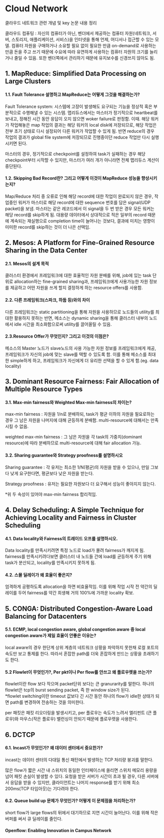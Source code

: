# Cloud Network

클라우드 네트워크 관련 개념 및 key 논문 내용 정리

클라우드 컴퓨팅 : 자신의 컴퓨터가 아닌, 벤더에서 제공하는 컴퓨터 자원(네트워크, 서버, 스토리지, 애플리케이션, 서비스)을 인터넷을 통해 언제, 어디서나 접근할 수 있는 모델. 컴퓨터 자원을 구매하거나 소유할 필요 없이 필요한 만큼 on-demand로 사용하는 만큼 돈을 주고 쓰기 때문에 수요에 따라 유연하게 사용하는 컴퓨터 자원의 크기를 늘리거나 줄일 수 있음. 또한 벤더쪽에서 관리하기 때문에 유지보수를 신경쓰지 않아도 됨. 


## 1. MapReduce: Simplified Data Processing on Large Clusters

#### 1.1. Fault Tolerance 설명하고 MapReduce는 어떻게 그것을 해결하는가?

Fault Tolerance system: 시스템에 고장이 발생해도 요구되는 기능을 정상적 혹은 부분적으로 수행해낼 수 있는 시스템. 맵리듀스에서는 마스터가 정기적으로 heartbeat를 보내고, 정해진 시간 동안 응답이 오지 않으면 woker failure로 판정함. 이때. 해당 워커가 작업해놓은 map 작업의 결과는 해당 워커의 local disk에 저장되므로, 해당 작업은 전부 초기 상태로 다시 설정되어 다른 워커가 작업할 수 있게 됨. 반면 reduce의 경우 작업의 결과가 global file system에 저장되므로 진행중이던 reduce 작업만 다시 실행시키면 된다.

마스터의 경우, 정기적으로 checkpoint를 설정하여 task가 실패하는 경우 해당 checkpoint부터 시작할 수 있지만, 마스터가 여러 개가 아니라면 전체 맵리듀스 계산이 중단된다.

#### 1.2. Skipping Bad Record란? 그리고 어떻게 이것이 MapReduce 성능을 향상시키는지?

Map/Reduce 처리 중 오류로 인해 해당 record에 대한 작업이 완료되지 않은 경우, 작업중인 워커가 마스터로 해당 record에 대한 sequence 번호를 담은 signal(UDP packet)을 보냄. 마스터는 같은 레코드에서 이 signal을 두 번 받은 경우 모든 워커는 해당 record를 skip하게 됨. 대용량 데이터에서 상대적으로 적은 일부의 record 때문에 계속되는 재실행으로 completion time이 늘어나는 것보다, 결과에 미치는 영향이 미미한 record를 skip하는 것이 더 나은 선택임.


## 2. Mesos: A Platform for Fine-Grained Resource Sharing in the Data Center

#### 2.1. Mesos의 설계 목적

클러스터 환경에서 프레임워크에 대한 효율적인 자원 분배를 위해, job에 있는 task 단위로 allocation하는 fine-grained sharing과, 프레임워크에게 사용가능한 자원 정보를 제공하고 어떤 자원을 쓰게 할지 결정하게 하는 resource offers를 사용함.

#### 2.2. 다른 프레임워크(스파크, 하둡 등)와의 차이

다른 프레임워크는 static partitioning을 통해 자원을 사용하므로 노드들의 utility를 최대한 활용하지 못하는 반면, 메소스는 dynamic sharing을 통해 클러스터 내부의 노드에서 idle 시간을 최소화함으로써 utility를 끌어올릴 수 있음.

#### 2.3.Resource Offer가 무엇인지? 그리고 이것의 이점은?

메소스의 Master 노드가 slave노드의 사용 가능한 자원 정보를 프레임워크에게 제공, 프레임워크가 자신의 job에 맞는 slave를 택할 수 있도록 함. 이를 통해 메소스를 최대한 simple하게 하고, 프레임워크가 자신에게 더 유리한 선택을 할 수 있게 함.(eg. data locality)


## 3. Dominant Resource Fairness: Fair Allocation of Multiple Resource Types

#### 3.1. Max-min fairness와 Weighted Max-min fairness의 차이는?

max-min fairness : 자원을 1/n로 분배하되, task가 평균 이하의 자원을 필요로하는 경우 그 남은 자원을 나머지에 대해 균등하게 분배함. multi-resource에 대해서는 만족시킬 수 없음.

weighted max-min fairness : 그 남은 자원을 각 task의 가중치(dominant resource)에 따라 분배하므로 multi-resource에 대해 fair allocation 가능.

#### 3.2. Sharing guarantee와 Strategy proofness를 설명하시오

Sharing guarantee : 각 유저는 최소한 1/N(평균)의 자원을 받을 수 있으나, 만일 그보다 낮게 요구한다면, 평균보다 낮은 자원을 받는다.

Strategy proofness : 유저는 필요한 자원보다 더 요구해서 성능이 좋아지지 않는다.

*위 두 속성이 있어야 max-min fairness 합리적임.


## 4. Delay Scheduling: A Simple Technique for Achieving Locality and Fairness in Cluster Scheduling

#### 4.1. Data locality와 Fairness의 트레이드 오프를 설명하시오.

Data locality를 만족시키려면 특정 노드로 load가 몰려 fairness가 깨지게 됨. fairness를 만족시키려다보면 클러스터 내 노드들 간에 load를 균등하게 주기 위해 task가 분산되고, locality를 만족시키지 못하게 됨.

#### 4.2. 스몰 딜레이가 왜 효율이 좋은지?

엄격하게 공평하도록 allocation을 하면 비효율적임. 이를 위해 작업 시작 전 약간의 딜레이를 두어 fairness를 약간 희생해 거의 100%에 가까운 locality 확보.


## 5. CONGA: Distributed Congestion-Aware Load Balancing for Datacenters

#### 5.1. ECMP, local congestion aware, global congestion aware 중 local congestion aware가 제일 효율이 안좋은 이유는?

local aware의 경우 한단계 상위 계층의 네트워크 상황을 파악하지 못한채 로컬 포트의 속도만 보고 통제를 한다. 따라서 혼잡한 path를 더욱 혼잡하게 만드는 상황을 초래하기도 한다.

#### 5.2 Flowlet이 무엇인가?, Per pkt이나 Per flow를 안쓰고 왜 플로우렛을 쓰는가?

flowlet이란 flow 보다 작으며 packet단위 보다는 큰 granurarity를 말한다. 하나의 flowlet은 tcp의 burst sending packet, 즉 한 window size가 된다.    
*flowlet switching이란 timeout 값보다 긴 시간 동안 하나의 flow가 idle한 상태가 되면 path를 변경하여 전송하는 것을 의미한다.

per 패킷은 패킷 리오더링을 발생시키고, per 플로우는 속도가 느려서 엘리펀트 (큰 플로우)와 마우스(작은 플로우) 밸런싱이 안되기 때문에 플로우렛을 사용한다.


## 6. DCTCP

#### 6.1. Incast가 무엇인가? 왜 데이터 센터에서 중요한가?

incast는 데이터 센터의 다대일 통신 패턴에서 발생하는 TCP 처리량 붕괴를 말한다.

많은 flow가 짧은 시간 내 스위치의 동일한 인터페이스에 쏠리면 스위치 메모리 용량을 넘어 패킷 손실이 발생할 수 있다. 요청을 받은 서버가 시간이 초과 될 경우, 다른 서버에서 응답을 받을 수 있지만, 클라이언트는 나머지 response를 받기 위해 최소 200ms(TCP 타임아웃)는 기다려야 한다.

#### 6.2. Queue build up 문제가 무엇인가? 어떻게 이 문제점을 처리하는가?

short flow가 large flows의 뒤에서 대기하므로 지연 시간이 늘어난다. 이를 위해 작은 버퍼를 써서 큐 딜레이를 줄인다.





#### Openflow: Enabling Innovation in Campus Network

